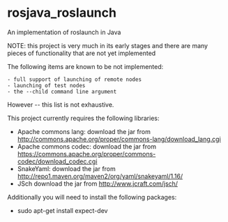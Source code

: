 # rosjava_roslaunch
An implementation of roslaunch in Java

NOTE: this project is very much in its early stages and there are many pieces of functionality that are not yet implemented

The following items are known to be not implemented:

    - full support of launching of remote nodes
    - launching of test nodes
    - the --child command line argument

However -- this list is not exhaustive.

This project currently requires the following libraries:

  - Apache commons lang:
    download the jar from http://commons.apache.org/proper/commons-lang/download_lang.cgi
  - Apache commons codec:
    download the jar from https://commons.apache.org/proper/commons-codec/download_codec.cgi
  - SnakeYaml:
    download the jar from http://repo1.maven.org/maven2/org/yaml/snakeyaml/1.16/
  - JSch
    download the jar from http://www.jcraft.com/jsch/

Additionally you will need to install the following packages:

  - sudo apt-get install expect-dev